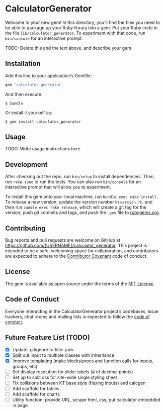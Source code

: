 # CalculatorGenerator

Welcome to your new gem! In this directory, you'll find the files you need to be able to package up your Ruby library into a gem. Put your Ruby code in the file `lib/calculator_generator`. To experiment with that code, run `bin/console` for an interactive prompt.

TODO: Delete this and the text above, and describe your gem

## Installation

Add this line to your application's Gemfile:

```ruby
gem 'calculator_generator'
```

And then execute:

    $ bundle

Or install it yourself as:

    $ gem install calculator_generator

## Usage

TODO: Write usage instructions here

## Development

After checking out the repo, run `bin/setup` to install dependencies. Then, run `rake spec` to run the tests. You can also run `bin/console` for an interactive prompt that will allow you to experiment.

To install this gem onto your local machine, run `bundle exec rake install`. To release a new version, update the version number in `version.rb`, and then run `bundle exec rake release`, which will create a git tag for the version, push git commits and tags, and push the `.gem` file to [rubygems.org](https://rubygems.org).

## Contributing

Bug reports and pull requests are welcome on GitHub at https://github.com/[USERNAME]/calculator_generator. This project is intended to be a safe, welcoming space for collaboration, and contributors are expected to adhere to the [Contributor Covenant](http://contributor-covenant.org) code of conduct.

## License

The gem is available as open source under the terms of the [MIT License](https://opensource.org/licenses/MIT).

## Code of Conduct

Everyone interacting in the CalculatorGenerator project’s codebases, issue trackers, chat rooms and mailing lists is expected to follow the [code of conduct](https://github.com/[USERNAME]/calculator_generator/blob/master/CODE_OF_CONDUCT.md).

## Future Feature List (TODO)

- [x] Update .gitignore to filter junk
- [x] Split out input to multiple classes with inheritance
- [x] Improve templating (make blocks/procs and function calls for inputs, groups, etc)
- [ ] Set display resolution for slider labels (# of decimal points)
- [ ] Set up to split css for site-wide single styling sheet
- [ ] Fix collisions between KT base style (flexing inputs) and calcgen
- [ ] Add scaffold for tables
- [ ] Add scaffold for charts
- [ ] Utility function: provide URL, scrape html, css, put calculator embedded in page
